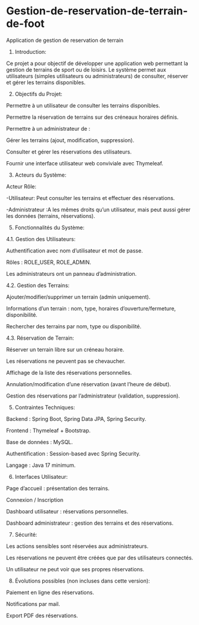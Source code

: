 # Gestion-de-reservation-de-terrain-de-foot
Application de gestion de reservation de terrain
1. Introduction: 

Ce projet a pour objectif de développer une application web permettant la gestion de terrains de sport ou de loisirs. Le système permet aux utilisateurs (simples utilisateurs ou administrateurs) de consulter, réserver et gérer les terrains disponibles.

2. Objectifs du Projet:

Permettre à un utilisateur de consulter les terrains disponibles.

Permettre la réservation de terrains sur des créneaux horaires définis.

Permettre à un administrateur de :

Gérer les terrains (ajout, modification, suppression).

Consulter et gérer les réservations des utilisateurs.

Fournir une interface utilisateur web conviviale avec Thymeleaf.

3. Acteurs du Système:
   
Acteur	Rôle:

-Utilisateur:	Peut consulter les terrains et effectuer des réservations.

-Administrateur	:A les mêmes droits qu’un utilisateur, mais peut aussi gérer les données (terrains, réservations).

5. Fonctionnalités du Système:
   
4.1. Gestion des Utilisateurs:

Authentification avec nom d’utilisateur et mot de passe.

Rôles : ROLE_USER, ROLE_ADMIN.

Les administrateurs ont un panneau d’administration.

4.2. Gestion des Terrains:

Ajouter/modifier/supprimer un terrain (admin uniquement).

Informations d’un terrain : nom, type, horaires d’ouverture/fermeture, disponibilité.

Rechercher des terrains par nom, type ou disponibilité.

4.3. Réservation de Terrain:

Réserver un terrain libre sur un créneau horaire.

Les réservations ne peuvent pas se chevaucher.

Affichage de la liste des réservations personnelles.

Annulation/modification d’une réservation (avant l’heure de début).

Gestion des réservations par l’administrateur (validation, suppression).

5. Contraintes Techniques:

Backend : Spring Boot, Spring Data JPA, Spring Security.

Frontend : Thymeleaf + Bootstrap.

Base de données : MySQL.

Authentification : Session-based avec Spring Security.

Langage : Java 17 minimum.

6. Interfaces Utilisateur:
   
Page d’accueil : présentation des terrains.

Connexion / Inscription

Dashboard utilisateur : réservations personnelles.

Dashboard administrateur : gestion des terrains et des réservations.

7. Sécurité:
   
Les actions sensibles sont réservées aux administrateurs.

Les réservations ne peuvent être créées que par des utilisateurs connectés.

Un utilisateur ne peut voir que ses propres réservations.

8. Évolutions possibles (non incluses dans cette version):
   
Paiement en ligne des réservations.

Notifications par mail.

Export PDF des réservations.
